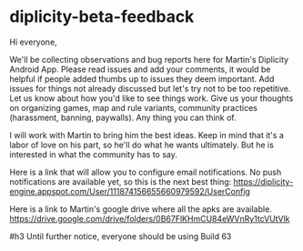 # diplicity-beta-feedback

Hi everyone,

We'll be collecting observations and bug reports here for Martin's Diplicity Android App. Please read issues and add your comments, it would be helpful if people added thumbs up to issues they deem important. Add issues for things not already discussed but let's try not to be too repetitive. Let us know about how you'd like to see things work. Give us your thoughts on organizing games, map and rule variants, community practices (harassment, banning, paywalls). Any thing you can think of.

I will work with Martin to bring him the best ideas. Keep in mind that it's a labor of love on his part, so he'll do what he wants ultimately. But he is interested in what the community has to say.

Here is a link that will allow you to configure email notifications. No push notifications are available yet, so this is the next best thing: https://diplicity-engine.appspot.com/User/111874156655660979592/UserConfig

Here is a link to Martin's google drive where all the apks are available. https://drive.google.com/drive/folders/0B67FlKHmCU84eWVnRy1tcVUtVlk

#h3 Until further notice, everyone should be using Build 63

